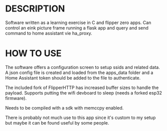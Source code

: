 # DESCRIPTION
Software written as a learning exercise in C and flipper zero apps. 
Can control an eink picture frame running a flask app and query and send command to home assistant vie ha_proxy.

# HOW TO USE
The software offers a configuration screen to setup ssids and related data. A json config file is created and loaded from the apps_data folder and a Home Assistant token should be added to the file to authenticate.

The included fork of FlipperHTTP has increased buffer sizes to handle the payload. Supports putting the wifi devboard to sleep (needs a forked esp32 firmware).

Needs to be compiled with a sdk with memccpy enabled.

There is probably not much use to this app since it's custom to my setup but maybe it can be found useful by some people.
